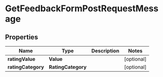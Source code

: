 

# GetFeedbackFormPostRequestMessage


## Properties

| Name | Type | Description | Notes |
|------------ | ------------- | ------------- | -------------|
|**ratingValue** | **Value** |  |  [optional] |
|**ratingCategory** | **RatingCategory** |  |  [optional] |



